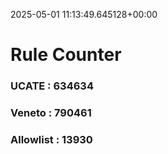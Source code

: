2025-05-01 11:13:49.645128+00:00
# Rule Counter 
 ### UCATE : 634634

 ### Veneto : 790461

 ### Allowlist : 13930